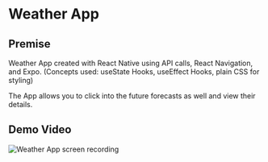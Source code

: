 # Weather App

## Premise
Weather App created with React Native using API calls, React Navigation, and Expo. (Concepts used: useState Hooks, useEffect Hooks, plain CSS for styling)

The App allows you to click into the future forecasts as well and view their details.

## Demo Video
![Weather App screen recording](https://i.ibb.co/T8jz6yn/App-demo.gif)
